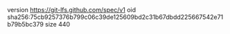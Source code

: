 version https://git-lfs.github.com/spec/v1
oid sha256:75cb9257376b799c06c39de125609bd2c31b67dbdd225667542e71b79b5bc379
size 440
